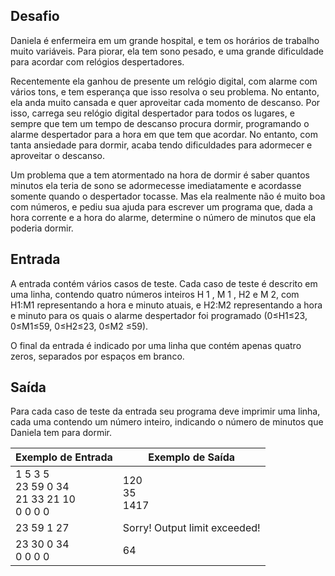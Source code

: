 ## Desafio

Daniela é enfermeira em um grande hospital, e tem os horários de trabalho muito variáveis. Para piorar, ela tem sono pesado, e uma grande dificuldade para acordar com relógios despertadores.

Recentemente ela ganhou de presente um relógio digital, com alarme com vários tons, e tem esperança que isso resolva o seu problema. No entanto, ela anda muito cansada e quer aproveitar cada momento de descanso. Por isso, carrega seu relógio digital despertador para todos os lugares, e sempre que tem um tempo de descanso procura dormir, programando o alarme despertador para a hora em que tem que acordar. No entanto, com tanta ansiedade para dormir, acaba tendo dificuldades para adormecer e aproveitar o descanso.

Um problema que a tem atormentado na hora de dormir é saber quantos minutos ela teria de sono se adormecesse imediatamente e acordasse somente quando o despertador tocasse. Mas ela realmente não é muito boa com números, e pediu sua ajuda para escrever um programa que, dada a hora corrente e a hora do alarme, determine o número de minutos que ela poderia dormir.

## Entrada

A entrada contém vários casos de teste. Cada caso de teste é descrito em uma linha, contendo quatro números inteiros H  1 , M 1 , H2 e M 2, com H1:M1 representando a hora e minuto atuais, e H2:M2 representando a hora e minuto para os quais o alarme  despertador foi programado (0≤H1≤23, 0≤M1≤59, 0≤H2≤23, 0≤M2 ≤59).

O final da entrada é indicado por uma linha que contém apenas quatro zeros, separados por espaços em branco.

## Saída

Para cada caso de teste da entrada seu programa deve imprimir uma linha, cada uma contendo um número inteiro, indicando o número de minutos que Daniela tem para dormir.

| Exemplo de Entrada | Exemplo de Saída|
| ---|--- |
| 1 5 3 5<br />23 59 0 34<br />21 33 21 10<br />0 0 0 0 | 120<br />35<br />1417 |
| 23 59 1 27 | Sorry! Output limit exceeded! |
| 23 30 0 34<br />0 0 0 0 | 64 |
